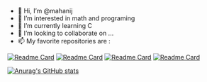 - 👋 Hi, I’m @mahanij
- 👀 I’m interested in math and programing
- 🌱 I’m currently learning C
- 💞️ I’m looking to collaborate on ...
- 📫 My favorite repositories are : 


<!---
mahanij/mahanij is a ✨ special ✨ repository because its `README.md` (this file) appears on your GitHub profile.
You can click the Preview link to take a look at your changes.
--->
[![Readme Card](https://github-readme-stats.vercel.app/api/pin/?username=mahanij&repo=simple_calculator_C&show_icons=true&theme=dark)](https://github.com/anuraghazra/github-readme-stats)        [![Readme Card](https://github-readme-stats.vercel.app/api/pin/?username=mahanij&repo=decomposer_python&show_icons=true&theme=merko)](https://github.com/anuraghazra/github-readme-stats)       [![Readme Card](https://github-readme-stats.vercel.app/api/pin/?username=mahanij&repo=prime_explorer_python&show_icons=true&theme=merko)](https://github.com/anuraghazra/github-readme-stats) [![Readme Card](https://github-readme-stats.vercel.app/api/pin/?username=mahanij&repo=nextBlogApp&show_icons=true&theme=dark)](https://github.com/anuraghazra/github-readme-stats)




[![Anurag's GitHub stats](https://github-readme-stats.vercel.app/api?username=mahanij&show_icons=true&theme=dark)](https://github.com/anuraghazra/github-readme-stats)
